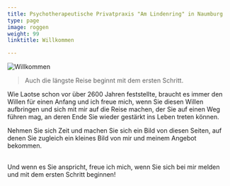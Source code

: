 ```yaml
---
title: Psychotherapeutische Privatpraxis "Am Lindenring" in Naumburg
type: page
image: roggen
weight: 99
linktitle: Willkommen

---
```

![Willkommen](/images/zen-stones-water.jpg "Guido Lindner")

> Auch die längste Reise beginnt mit dem ersten Schritt.

Wie Laotse schon vor über 2600 Jahren feststellte, braucht es immer den Willen für einen Anfang und ich freue mich, wenn Sie diesen Willen aufbringen und sich mit mir auf die Reise machen, der Sie auf einen Weg führen mag, an deren Ende Sie wieder gestärkt ins Leben treten können.<br>

Nehmen Sie sich Zeit und machen Sie sich ein Bild von diesen Seiten, auf denen Sie zugleich ein kleines Bild von mir und meinem Angebot bekommen.

<br> Und wenn es Sie anspricht, freue ich mich, wenn Sie sich bei mir melden und mit dem ersten Schritt beginnen! 